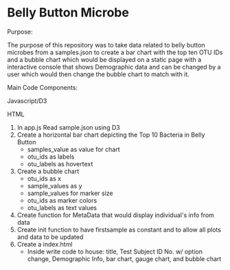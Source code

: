 # Belly Button Microbe 


Purpose: 

The purpose of this repository was to take data related to belly button microbes from a samples.json to create a bar chart with the top ten OTU IDs and a bubble chart which would be displayed on a static page with a interactive console that shows Demographic data and can be changed by a user which would then change the bubble chart to match with it.


Main Code Components:

Javascript/D3

HTML


1. In app.js Read sample.json using D3
2. Create a horizontal bar chart depicting the Top 10 Bacteria in Belly Button 
    - samples_value as value for chart 
    - otu_ids as labels
    - otu_labels as hovertext
3. Create a bubble chart 
    - otu_ids as x
    - sample_values as y 
    - sample_values for marker size
    - otu_ids as marker colors
    - otu_labels as text values
 4. Create function for MetaData that would display individual's info from data
 5. Create init function to have firstsample as constant and to allow all plots and data to be updated 
 6. Create a index.html 
    - Inside write code to house: title, Test Subject ID No. w/ option change, Demographic Info, bar chart, gauge chart, and bubble chart   
 
